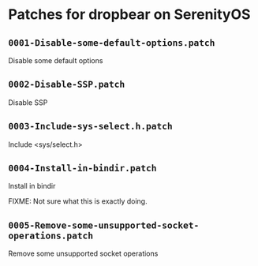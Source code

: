 # Patches for dropbear on SerenityOS

## `0001-Disable-some-default-options.patch`

Disable some default options



## `0002-Disable-SSP.patch`

Disable SSP



## `0003-Include-sys-select.h.patch`

Include <sys/select.h>



## `0004-Install-in-bindir.patch`

Install in bindir

FIXME: Not sure what this is exactly doing.



## `0005-Remove-some-unsupported-socket-operations.patch`

Remove some unsupported socket operations



